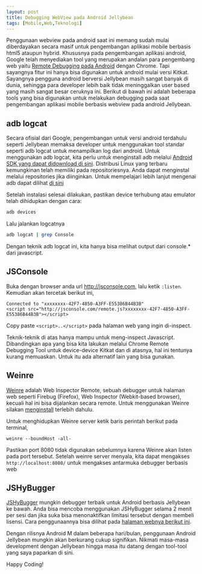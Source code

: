 ```yaml
---
layout: post
title: Debugging WebView pada Android Jellybean
tags: [Mobile,Web,Teknologi]
---
```


Penggunaan webview pada android saat ini memang sudah mulai diberdayakan secara masif untuk pengembangan aplikasi mobile berbasis html5 ataupun hybrid. Khususnya pada pengembangan aplikasi android, Google telah menyediakan tool yang merupakan andalan para pengembang web yaitu [Remote Debugging pada Android](https://developer.chrome.com/devtools/docs/remote-debugging) dengan Chrome. Tapi sayangnya fitur ini hanya bisa digunakan untuk android mulai versi Kitkat. Sayangnya pengguna android berversi Jellybean masih sangat banyak di dunia, sehingga para developer lebih baik tidak meninggalkan user based yang masih sangat besar ceruknya ini. Berikut di bawah ini adalah beberapa tools yang bisa digunakan untuk melakukan debugging pada saat pengembangan aplikasi mobile berbasis webview pada android Jellybean.

## adb logcat

Secara ofisial dari Google, pengembangan untuk versi android terdahulu seperti Jellybean memaksa developer untuk menggunakan tool standar seperti adb logcat untuk menampilkan log dari android. Untuk menggunakan adb logcat, kita perlu untuk menginstall adb melalui [Android SDK yang dapat didownload di sini](http://developer.android.com/sdk/index.html). Distribusi Linux yang terbaru kemungkinan telah memiliki pada repositoriesnya. Anda dapat menginstal melalui repositories jika diinginkan. Untuk mempelajari lebih lanjut mengenai adb dapat dilihat [di sini](http://developer.android.com/tools/help/adb.html)

Setelah instalasi selesai dilakukan, pastikan device terhubung atau emulator telah dihidupkan dengan cara:

```bash
adb devices
```

Lalu jalankan logcatnya

```bash
adb logcat | grep Console
```

Dengan teknik adb logcat ini, kita hanya bisa melihat output dari console.* dari javascript. 

## JSConsole

Buka dengan browser anda url http://jsconsole.com, lalu ketik `:listen`. Kemudian akan tercetak berikut ini,

```
Connected to "xxxxxxxx-42F7-4850-A3FF-E55386B44B3B"
<script src="http://jsconsole.com/remote.js?xxxxxxxx-42F7-4850-A3FF-E55386B44B3B"></script>
```

Copy paste `<script>..</script>` pada halaman web yang ingin di-inspect.

Teknik-teknik di atas hanya mampu untuk meng-inspect Javascript. Dibandingkan apa yang bisa kita lakukan melalui Chrome Remote Debugging Tool untuk device-device Kitkat dan di atasnya, hal ini tentunya kurang memuaskan. Untuk itu ada alternatif lain yang bisa gunakan.

## Weinre

[Weinre](http://people.apache.org/~pmuellr/weinre-docs/latest/)  adalah Web Inspector Remote, sebuah debugger untuk halaman web seperti Firebug (Firefox), Web Inspector (Webkit-based browser), kecuali hal ini bisa dijalankan secara remote. Untuk menggunakan Weinre silakan [menginstall](http://people.apache.org/~pmuellr/weinre-docs/latest/Installing.html) terlebih dahulu.

Untuk menghidupkan Weinre server ketik baris perintah berikut pada terminal,

```
weinre --boundHost -all-
``` 

Pastikan port 8080 tidak digunakan sebelumnya karena Weinre akan listen pada port tersebut. Setelah weinre server menyala, kita dapat mengakses `http://localhost:8080/` untuk mengakses antarmuka debugger berbasis web

## JSHyBugger

[JSHyBugger](https://www.jshybugger.com/) mungkin debugger terbaik untuk Android berbasis Jellybean ke bawah. Anda bisa mencoba menggunakan JSHyBugger selama 2 menit per sesi dan jika suka bisa menonaktifkan limitasi tersebut dengan membeli lisensi. Cara penggunaannya bisa dilihat pada [halaman webnya berikut ini](https://www.jshybugger.com/#!/download).

Dengan rilisnya Android M dalam beberapa hari/bulan, penggunaan Android Jellybean mungkin akan berkurang cukup signifikan. Nikmati masa-masa development dengan Jellybean hingga masa itu datang dengan tool-tool yang saya paparkan di sini.

Happy Coding!








